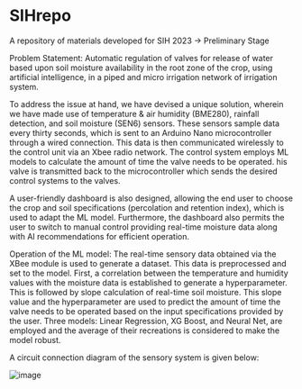 # SIHrepo
A repository of materials developed for SIH 2023 -> Preliminary Stage

Problem Statement: Automatic regulation of valves for release of water based upon soil moisture availability in the root zone of the crop, using artificial intelligence, in a piped and micro irrigation network of irrigation system.

To address the issue at hand, we have devised a unique solution, wherein we have made use of temperature & air humidity (BME280), rainfall detection, and soil moisture (SEN6) sensors. These sensors sample data every thirty seconds, which is sent to an Arduino Nano microcontroller through a wired connection.  This data is then communicated wirelessly to the control unit via an Xbee radio network. The control system employs ML models to calculate the amount of time the valve needs to be operated. his valve is transmitted back to the microcontroller which sends the desired control systems to the valves. 

A user-friendly dashboard is also designed, allowing the end user to choose the crop and soil specifications (percolation and retention index), which is used to adapt the ML model. Furthermore, the dashboard also permits the user to switch to manual control providing real-time moisture data along with AI recommendations for efficient operation.

Operation of the ML model: The real-time sensory data obtained via the XBee module is used to generate a dataset. This data is preprocessed and set to the model. First, a correlation between the temperature and humidity values with the moisture data is established to generate a hyperparameter. This is followed by slope calculation of real-time soil moisture. This slope value and the hyperparameter are used to predict the amount of time the valve needs to be operated based on the input specifications provided by the user. Three models: Linear Regression, XG Boost, and Neural Net, are employed and the average of their recreations is considered to make the model robust. 

A circuit connection diagram of the sensory system is given below:


![image](https://github.com/ojas2412/SIHrepo/assets/128888678/0aca15d9-e7dc-418a-ad76-dc317863466c)
